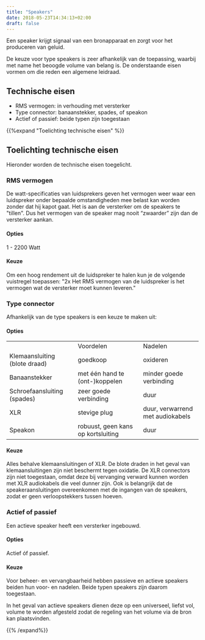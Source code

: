 ```yaml
---
title: "Speakers"
date: 2018-05-23T14:34:13+02:00
draft: false
---
```


Een speaker krijgt signaal van een bronapparaat en zorgt voor het produceren van
geluid.

De keuze voor type speakers is zeer afhankelijk van de toepassing, waarbij met
name het beoogde volume van belang is. De onderstaande eisen vormen om die reden
een algemene leidraad.

## Technische eisen

* RMS vermogen: in verhouding met versterker
* Type connector: banaanstekker, spades, of speakon
* Actief of passief: beide typen zijn toegestaan

{{%expand "Toelichting technische eisen" %}}

## Toelichting technische eisen

Hieronder worden de technische eisen toegelicht.

### RMS vermogen

De watt-specificaties van luidsprekers geven het vermogen weer waar een
luidspreker onder bepaalde omstandigheden mee belast kan worden zonder dat hij
kapot gaat. Het is aan de versterker om de speakers te "tillen". Dus het
vermogen van de speaker mag nooit “zwaarder” zijn dan de versterker aankan.

#### Opties

1 - 2200 Watt

#### Keuze

Om een hoog rendement uit de luidspreker te halen kun je de volgende vuistregel
toepassen: "2x Het RMS vermogen van de luidspreker is het vermogen wat de
versterker moet kunnen leveren."

### Type connector

Afhankelijk van de type speakers is een keuze te maken uit:

#### Opties

<table>
  <tr>
    <td></td>
    <td>Voordelen</td>
    <td>Nadelen</td>
  </tr>
  <tr>
    <td>Klemaansluiting (blote draad)</td>
    <td>goedkoop</td>
    <td>oxideren</td>
  </tr>
  <tr>
    <td>Banaanstekker</td>
    <td>met één hand te (ont-)koppelen</td>
    <td>minder goede verbinding</td>
  </tr>
  <tr>
    <td>Schroefaansluiting (spades)</td>
    <td>zeer goede verbinding</td>
    <td>duur</td>
  </tr>
  <tr>
    <td>XLR</td>
    <td>stevige plug</td>
    <td>duur, verwarrend met audiokabels</td>
  </tr>
  <tr>
    <td>Speakon</td>
    <td>robuust, geen kans op kortsluiting</td>
    <td>duur</td>
  </tr>
</table>


#### Keuze

Alles behalve klemaansluitingen of XLR. De blote draden in het geval van
klemaansluitingen zijn niet beschermt tegen oxidatie. De XLR connectors
zijn niet toegestaan, omdat deze bij vervanging verward kunnen worden met XLR
audiokabels die veel dunner zijn. Ook is belangrijk dat de speakeraansluitingen
overeenkomen met de ingangen van de speakers, zodat er geen verloopstekkers
tussen hoeven.

### Actief of passief

Een actieve speaker heeft een versterker ingebouwd.

#### Opties

Actief óf passief.

#### Keuze

Voor beheer- en vervangbaarheid hebben passieve en actieve speakers beiden hun
voor- en nadelen. Beide typen speakers zijn daarom toegestaan.

In het geval van actieve speakers dienen deze op een universeel, liefst vol,
volume te worden afgesteld zodat de regeling van het volume via de bron kan
plaatsvinden.

{{% /expand%}}
